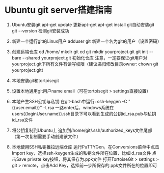 # Ubuntu git server搭建指南

1. Ubuntu安装git
	apt-get update	更新apt-get
	apt-get install git自动安装git
	git --version 检测git安装成功

2. 新建一个运行git的Linux用户
	adduser git 新建一个名为git的用户（设置密码）

3. 创建远端仓库
	cd /home/
	mkdir git
	cd git
	mkdir yourproject.git
	git init --bare --shared yourproject.git 初始化仓库
	注意，一定要保证git用户对yourproject.git下所有文件有读写权限（建议递归修改目录owner: chown git yourproject.git）

4. 本地安装git和tortoisegit

5. 设置本地通用git用户name email（可在tortoisegit > settings直接设置）

6. 本地产生SSH公钥与私钥
	在git-bash中运行: ssh-keygen -C "{{user.email}}" -t rsa
	一路enter后，windows系统在users\{{loginUser.name}}\.ssh目录下可以看到生成的公钥id_rsa.pub与私钥id_rsa文件

7. 将公钥复制到Ubuntu上
	追加到/home/git/.ssh/authorized_keys文件尾部（第一次复制需要手动创建该文件）
	
8. 本地使用SSH私钥推拉远端仓库
	运行PuTTYGen，在Conversions菜单中点击Import key，选择ssh-keygen生成的私钥文件所在位置，比如id_rsa文件
	点击Save private key按钮，将其保存为.ppk文件
	打开TortoiseGit > settings > git > remote，点击Add Key，选择前一步所保存的.ppk文件所在的位置即可
